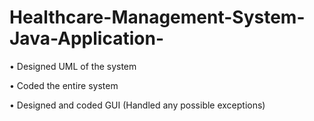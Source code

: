 # Healthcare-Management-System-Java-Application-
• Designed UML of the system 

• Coded the entire system

• Designed and coded GUI (Handled any possible exceptions)

